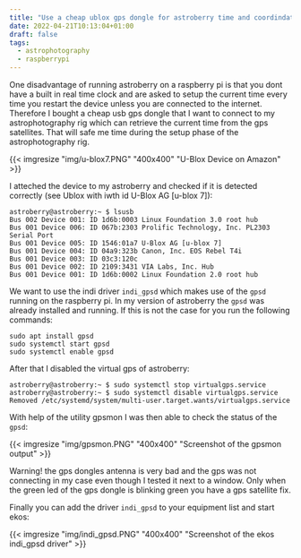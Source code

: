 ```yaml
---
title: "Use a cheap ublox gps dongle for astroberry time and coordindates"
date: 2022-04-21T10:13:04+01:00
draft: false
tags: 
  - astrophotography
  - raspberrypi
---
```


One disadvantage of running astroberry on a raspberry pi is that you dont have a built in real time clock and are asked to setup the current time every time you restart the device unless you are connected to the internet.
Therefore I bought a cheap usb gps dongle that I want to connect to my astrophotography rig which can retrieve the current time from the gps satellites. That will safe me time during the setup phase of the astrophotography rig.

{{< imgresize "img/u-blox7.PNG" "400x400" "U-Blox Device on Amazon" >}}

I atteched the device to my astroberry and checked if it is detected correctly (see Ublox with iwth id U-Blox AG [u-blox 7]):

```
astroberry@astroberry:~ $ lsusb
Bus 002 Device 001: ID 1d6b:0003 Linux Foundation 3.0 root hub
Bus 001 Device 006: ID 067b:2303 Prolific Technology, Inc. PL2303 Serial Port
Bus 001 Device 005: ID 1546:01a7 U-Blox AG [u-blox 7]
Bus 001 Device 004: ID 04a9:323b Canon, Inc. EOS Rebel T4i
Bus 001 Device 003: ID 03c3:120c
Bus 001 Device 002: ID 2109:3431 VIA Labs, Inc. Hub
Bus 001 Device 001: ID 1d6b:0002 Linux Foundation 2.0 root hub
```

We want to use the indi driver `indi_gpsd` which makes use of the `gpsd` running on the raspberry pi. In my version of astroberry the `gpsd` was already installed and running.
If this is not the case for you run the following commands:

```
sudo apt install gpsd
sudo systemctl start gpsd
sudo systemctl enable gpsd
```

After that I disabled the virtual gps of astroberry:

```
astroberry@astroberry:~ $ sudo systemctl stop virtualgps.service
astroberry@astroberry:~ $ sudo systemctl disable virtualgps.service
Removed /etc/systemd/system/multi-user.target.wants/virtualgps.service
```

With help of the utility gpsmon I was then able to check the status of the `gpsd`:

{{< imgresize "img/gpsmon.PNG" "400x400" "Screenshot of the gpsmon output" >}}

 Warning! the gps dongles antenna is very bad and the gps was not connecting in my case even though I tested it next to a window. Only when the green led of the gps dongle is blinking green you have a gps satellite fix.

Finally you can add the driver `indi_gpsd` to your equipment list and start ekos:

{{< imgresize "img/indi_gpsd.PNG" "400x400" "Screenshot of the ekos indi_gpsd driver" >}}